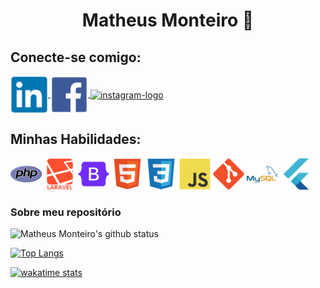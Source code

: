 # <center>Matheus Monteiro :metal:</center>


## Conecte-se comigo:
<a href="https://www.linkedin.com/in/matheus-monteiro-379128186/" target="_blank"> 
    <img src="https://raw.githubusercontent.com/devicons/devicon/master/icons/linkedin/linkedin-original.svg" alt="linkedin-logo" width="60" height="60" align="center"/>
</a>

<a href="https://www.facebook.com/Matheus.Stack001" target="_blank"> 
    <img src="https://raw.githubusercontent.com/devicons/devicon/master/icons/facebook/facebook-original.svg" alt="facebook-logo" width="60" height="60" align="center"/>
</a>

<a href="https://www.instagram.com/mths.mike/" target="_blank"> 
    <img src="https://www.adevv.com.br/wp-content/uploads/2018/10/instagram-logo-png.png" alt="instagram-logo" width="60" height="60" align="center"/>
</a>


## Minhas Habilidades:
<span><img src="https://raw.githubusercontent.com/devicons/devicon/master/icons/php/php-original.svg" alt="php-skill" width="50" height="50"></span>
<img src="https://raw.githubusercontent.com/devicons/devicon/master/icons/laravel/laravel-plain-wordmark.svg" alt="laravel-skill" width="50" height="50"/>
<img src="https://raw.githubusercontent.com/devicons/devicon/master/icons/bootstrap/bootstrap-plain.svg" alt="bootstrap-skill" width="50" height="50"/>
<img src="https://raw.githubusercontent.com/devicons/devicon/master/icons/html5/html5-original.svg" alt="html5-skill" width="50" height="50"/>
<img src="https://raw.githubusercontent.com/devicons/devicon/master/icons/css3/css3-original.svg" alt="css3-skill" width="50" height="50"/>
<img src="https://raw.githubusercontent.com/devicons/devicon/master/icons/javascript/javascript-original.svg" alt="javascript-skill" width="50" height="50"/>
<img src="https://raw.githubusercontent.com/devicons/devicon/master/icons/git/git-original.svg" alt="git-skill" width="50" height="50"/>
<img src="https://raw.githubusercontent.com/devicons/devicon/master/icons/mysql/mysql-original-wordmark.svg" alt="mysql-skill" width="50" height="50"/>
<img src="https://raw.githubusercontent.com/devicons/devicon/master/icons/flutter/flutter-original.svg" alt="flutter-skill" width="50" height="50"/>


### Sobre meu repositório

![Matheus Monteiro's github status](https://github-readme-stats.vercel.app/api?username=matheus-java&show_icons=true&theme=cobalt) 

[![Top Langs](https://github-readme-stats.vercel.app/api/top-langs/?username=matheus-java&layout=compact)](https://github.com/anuraghazra/github-readme-stats)

[![wakatime stats](https://github-readme-stats.vercel.app/api/wakatime?username=devmatheus)](https://github.com/anuraghazra/github-readme-stats)



